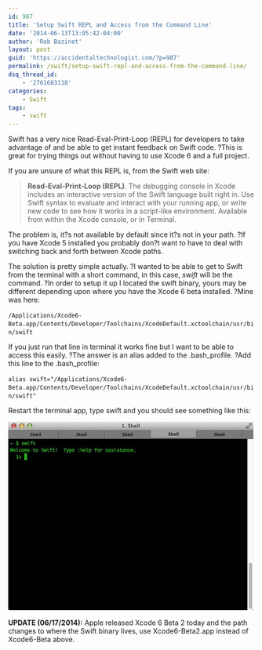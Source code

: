 ```yaml
---
id: 987
title: 'Setup Swift REPL and Access from the Command Line'
date: '2014-06-13T13:05:42-04:00'
author: 'Rob Bazinet'
layout: post
guid: 'https://accidentaltechnologist.com/?p=987'
permalink: /swift/setup-swift-repl-and-access-from-the-command-line/
dsq_thread_id:
    - '2761683118'
categories:
    - Swift
tags:
    - swift
---
```


Swift has a very nice Read-Eval-Print-Loop (REPL) for developers to take advantage of and be able to get instant feedback on Swift code. ?This is great for trying things out without having to use Xcode 6 and a full project.

If you are unsure of what this REPL is, from the Swift web site:

> **Read-Eval-Print-Loop (REPL)**. The debugging console in Xcode includes an interactive version of the Swift language built right in. Use Swift syntax to evaluate and interact with your running app, or write new code to see how it works in a script-like environment. Available from within the Xcode console, or in Terminal.

The problem is, it?s not available by default since it?s not in your path. ?If you have Xcode 5 installed you probably don?t want to have to deal with switching back and forth between Xcode paths.

The solution is pretty simple actually. ?I wanted to be able to get to Swift from the terminal with a short command, in this case, *swift* will be the command. ?In order to setup it up I located the swift binary, yours may be different depending upon where you have the Xcode 6 beta installed. ?Mine was here:

`/Applications/Xcode6-Beta.app/Contents/Developer/Toolchains/XcodeDefault.xctoolchain/usr/bin/swift`

If you just run that line in terminal it works fine but I want to be able to access this easily. ?The answer is an alias added to the .bash\_profile. ?Add this line to the .bash\_profile:

`alias swift="/Applications/Xcode6-Beta.app/Contents/Developer/Toolchains/XcodeDefault.xctoolchain/usr/bin/swift"`

Restart the terminal app, type swift and you should see something like this:

![Swift term](/assets/img/2014/06/swift-term.jpg "swift-term.jpg")

**UPDATE (06/17/2014):** Apple released Xcode 6 Beta 2 today and the path changes to where the Swift binary lives, use Xcode6-Beta2.app instead of Xcode6-Beta above.